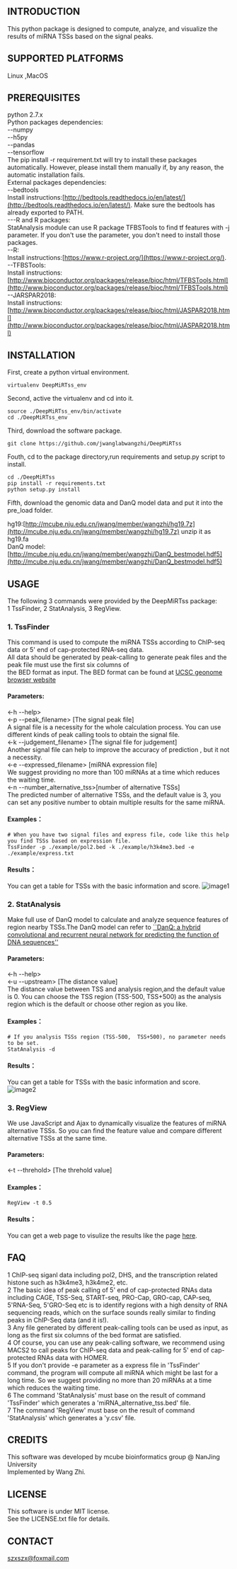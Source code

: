 ## INTRODUCTION
This python package is designed to compute, analyze, and visualize the results of miRNA TSSs based on the signal peaks.
## SUPPORTED PLATFORMS
Linux ,MacOS
## PREREQUISITES
python 2.7.x  
Python packages dependencies:  
--numpy  
--h5py  
--pandas  
--tensorflow  
The pip install -r requirement.txt will try to install these packages automatically. However, please install them manually if, by any reason, the automatic installation fails.  
External packages dependencies:  
--bedtools  
Install instructions:[http://bedtools.readthedocs.io/en/latest/](http://bedtools.readthedocs.io/en/latest/). Make sure the bedtools has already exported to PATH.   
---R and R packages:   
StatAnalysis module can use R package TFBSTools to find tf features with -j parameter. If you don't use the parameter, you don't need to install those packages.   
--R:   
Install instructions:[https://www.r-project.org/](https://www.r-project.org/).  
--TFBSTools:   
Install instructions:[http://www.bioconductor.org/packages/release/bioc/html/TFBSTools.html](http://www.bioconductor.org/packages/release/bioc/html/TFBSTools.html)  
--JARSPAR2018:  
Install instructions:[http://www.bioconductor.org/packages/release/bioc/html/JASPAR2018.html](http://www.bioconductor.org/packages/release/bioc/html/JASPAR2018.html)


## INSTALLATION
First, create a python virtual environment.
```
virtualenv DeepMiRTss_env
```
Second, active the virtualenv and cd into it.
```
source ./DeepMiRTss_env/bin/activate
cd ./DeepMiRTss_env
```
Third, download the software package.  
```
git clone https://github.com/jwanglabwangzhi/DeepMiRTss

```
Fouth, cd to the package directory,run requirements and setup.py script to install.
```
cd ./DeepMiRTss
pip install -r requirements.txt
python setup.py install
```
Fifth, download the genomic data and DanQ model data and put it into the pre_load folder.

hg19:[http://mcube.nju.edu.cn/jwang/member/wangzhi/hg19.7z](http://mcube.nju.edu.cn/jwang/member/wangzhi/hg19.7z) unzip it as hg19.fa  
DanQ model:[http://mcube.nju.edu.cn/jwang/member/wangzhi/DanQ_bestmodel.hdf5](http://mcube.nju.edu.cn/jwang/member/wangzhi/DanQ_bestmodel.hdf5)

## USAGE
The following 3 commands were provided by the DeepMiRTss package:  
1 TssFinder, 2 StatAnalysis, 3 RegView.
### 1. TssFinder  
This command is used to compute the miRNA TSSs according to ChIP-seq data or 5' end of cap-protected RNA-seq data.  
All data should be generated by peak-calling to generate peak files and the peak file must use the first six columns of  
the BED format as input. The BED format can be found at [UCSC geonome browser website](http://genome.ucsc.edu/FAQ/FAQformat#format1)
#### Parameters:  
<-h --help>  
<-p --peak_filename> [The signal  peak file]    
A signal file is a necessity for the whole calculation process. You can use different kinds of  peak calling tools to obtain the signal file.  
<-k --judgement_filename> [The signal file for judgement]  
Another signal file can help to improve the accuracy of prediction , but it not a necessity.  
<-e --expressed_filename> [miRNA expression file]  
We suggest providing no more than 100 miRNAs at a time which reduces the waiting time.  
<-n --number_alternative_tss>[number of alternative TSSs]    
The predicted number of alternative TSSs, and the default value is 3, you can set any positive number to obtain multiple results for the same miRNA.
#### Examples：
```
# When you have two signal files and express file, code like this help you find TSSs based on expression file.
TssFinder -p ./example/pol2.bed -k ./example/h3k4me3.bed -e ./example/express.txt
```
#### Results：
You can get a table for TSSs with the basic information and score.
![image1](https://raw.githubusercontent.com/jwanglabwangzhi/DeepMiRTss/master/file_for_readme/im1.png)
### 2. StatAnalysis  
Make full use of DanQ model to calculate and analyze sequence features of region nearby TSSs.The DanQ model can refer to [``DanQ: a hybrid convolutional and recurrent neural network for predicting the function of DNA sequences''](https://academic.oup.com/nar/article-lookup/doi/10.1093/nar/gkw226)
#### Parameters:  
<-h --help>  
<-u --upstream> [The distance value]  
The distance value between TSS and analysis region,and the default value is 0. You can choose the TSS region (TSS-500, TSS+500) as the analysis region which is the default or choose other region as you like.  
#### Examples：
```
# If you analysis TSSs region (TSS-500,  TSS+500), no parameter needs to be set.
StatAnalysis -d
```
#### Results：
You can get a table for TSSs with the basic information and score.
![image2](https://raw.githubusercontent.com/jwanglabwangzhi/DeepMiRTss/master/file_for_readme/im2.png)
### 3. RegView  
We use JavaScript and Ajax to dynamically visualize the features of miRNA alternative TSSs. So you can find the feature value and compare different alternative TSSs at the same time.  
#### Parameters:
<-t --threhold> [The threhold value]
#### Examples：
```
RegView -t 0.5
```
#### Results：
You can get a web page to visulize the results like the page [here](http://mcube.nju.edu.cn/jwang/lab/soft/deepmirtss_example/visulization.html).

## FAQ  
1 ChIP-seq siganl data including pol2, DHS, and the transcription related histone such as h3k4me3, h3k4me2, etc.  
2 The basic idea of peak calling of 5' end of cap-protected RNAs data including CAGE, TSS-Seq, START-seq, PRO-Cap, GRO-cap, CAP-seq, 5'RNA-Seq, 5'GRO-Seq etc is to identify regions with a high density of RNA sequencing reads, which on the surface sounds really similar to finding peaks in ChIP-Seq data (and it is!).  
3 Any file generated by different peak-calling tools can be used as input, as long as the first six columns of the bed format are satisfied.  
4 Of course, you can use any peak-calling software, we recommend using MACS2 to call peaks for ChIP-seq data and peak-calling for 5' end of cap-protected RNAs data with HOMER.  
5 If you don't provide -e parameter as a express file in 'TssFinder' command, the program will compute all miRNA which might be last for a long time. So we suggest providing no more than 20 miRNAs at a time which reduces the waiting time.  
6 The command 'StatAnalysis' must base on the result of command 'TssFinder' which generates a 'miRNA_alternative_tss.bed' file.  
7 The command 'RegView' must base on the result of command 'StatAnalysis' which generates a 'y.csv' file.  


## CREDITS
This software was developed by mcube bioinformatics group @ NanJing University  
Implemented by Wang Zhi.
## LICENSE
This software is under MIT license.  
See the LICENSE.txt file for details.  
## CONTACT
szxszx@foxmail.com

















